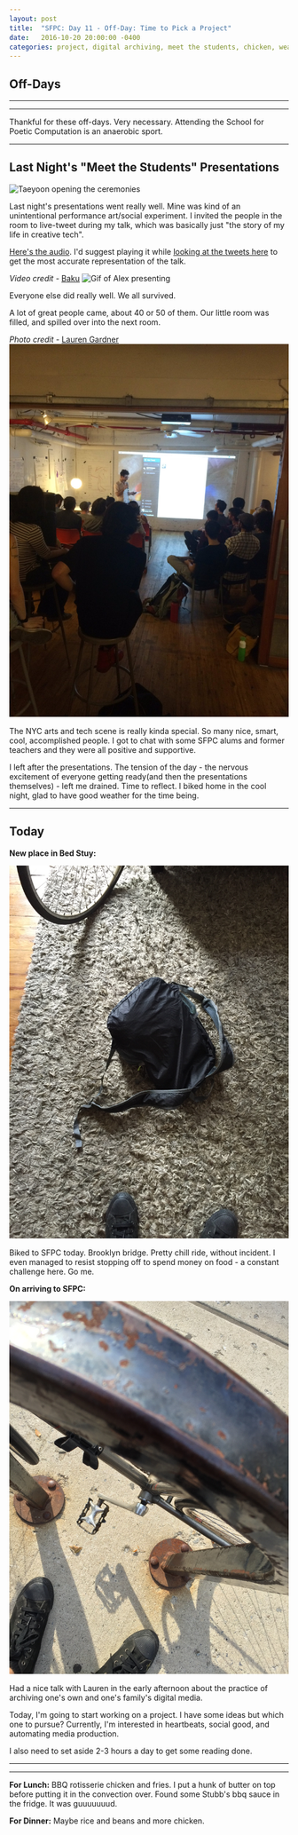```yaml
---
layout: post
title:  "SFPC: Day 11 - Off-Day: Time to Pick a Project"
date:   2016-10-20 20:00:00 -0400
categories: project, digital archiving, meet the students, chicken, weather, scene
---
```


## Off-Days
------
------

Thankful for these off-days. Very necessary. Attending the School for Poetic Computation is an anaerobic sport.

-----
## Last Night's "Meet the Students" Presentations


![Taeyoon opening the ceremonies](/images/IMG_4528.gif)

Last night's presentations went really well. Mine was kind of an unintentional performance art/social experiment. I invited the people in the room to live-tweet during my talk, which was basically just "the story of my life in creative tech".

[Here's the audio](). I'd suggest playing it while [looking at the tweets here](https://twitter.com/search?q=%23sfpcsalon&src=typd) to get the most accurate representation of the talk.

*Video credit -* [Baku](www.baku89.com)
![Gif of Alex presenting](/images/bakuAlexPres.gif)

Everyone else did really well. We all survived.

A lot of great people came, about 40 or 50 of them. Our little room was filled, and spilled over into the next room.

*Photo credit -* [Lauren Gardner](https://twitter.com/poohlaga)
![The room of smart, nice, cool people](/images/101916_sfpcSalon_laurenGardner.jpg)

The NYC arts and tech scene is really kinda special. So many nice, smart, cool, accomplished people. I got to chat with some SFPC alums and former teachers and they were all positive and supportive.

I left after the presentations. The tension of the day - the nervous excitement of everyone getting ready(and then the presentations themselves) - left me drained. Time to reflect. I biked home in the cool night, glad to have good weather for the time being.

-----
## Today

**New place in Bed Stuy:**

![Our Airbnb's Floor](/images/IMG_4540.JPG)

Biked to SFPC today. Brooklyn bridge. Pretty chill ride, without incident. I even managed to resist stopping off to spend money on food - a constant challenge here. Go me.

**On arriving to SFPC:**

![Bike at SFPC](/images/IMG_4551.JPG)

Had a nice talk with Lauren in the early afternoon about the practice of archiving one's own and one's family's digital media.

Today, I'm going to start working on a project. I have some ideas but which one to pursue? Currently, I'm interested in heartbeats, social good, and automating media production.

I also need to set aside 2-3 hours a day to get some reading done.

-----
-----

**For Lunch:** BBQ rotisserie chicken and fries. I put a hunk of butter on top before putting it in the convection over. Found some Stubb's bbq sauce in the fridge. It was guuuuuuud.

**For Dinner:** Maybe rice and beans and more chicken.

